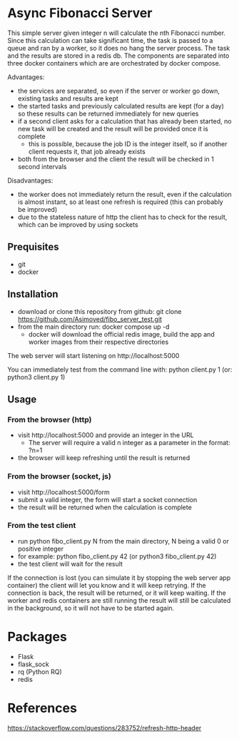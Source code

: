 
# Async Fibonacci Server

This simple server given integer n will calculate the nth Fibonacci number. Since this calculation can take significant time, the task is passed to a queue and ran by a worker, so it does no hang the server process. The task and the results are stored in a redis db. The components are separated into three docker containers which are are orchestrated by docker compose.

Advantages:
- the services are separated, so even if the server or worker go down, existing tasks and results are kept
- the started tasks and previously calculated results are kept (for a day) so these results can be returned immediately for new queries
- if a second client asks for a calculation that has already been started, no new task will be created and the result will be provided once it is complete
    + this is possible, because the job ID is the integer itself, so if another client requests it, that job already exists
- both from the browser and the client the result will be checked in 1 second intervals

Disadvantages:
- the worker does not immediately return the result, even if the calculation is almost instant, so at least one refresh is required (this can probably be improved)
- due to the stateless nature of http the client has to check for the result, which can be improved by using sockets

## Prequisites

- git
- docker

## Installation

- download or clone this repository from github: git clone https://github.com/Asimoved/fibo_server_test.git
- from the main directory run: docker compose up -d
    + docker will download the official redis image, build the app and worker images from their respective directories

The web server will start listening on http://localhost:5000

You can immediately test from the command line with: python client.py 1 (or: python3 client.py 1)

## Usage


### From the browser (http)
- visit http://localhost:5000 and provide an integer in the URL
    + The server will require a valid n integer as a parameter in the format: ?n=1
- the browser will keep refreshing until the result is returned

### From the browser (socket, js)
- visit http://localhost:5000/form
- submit a valid integer, the form will start a socket connection
- the result will be returned when the calculation is complete

### From the test client
- run python fibo_client.py N from the main directory, N being a valid 0 or positive integer
- for example: python fibo_client.py 42 (or python3 fibo_client.py 42)
- the test client will wait for the result

If the connection is lost (you can simulate it by stopping the web server app container) the client will let you know and it will keep retrying. If the connection is back, the result will be returned, or it will keep waiting. If the worker and redis containers are still running the result will still be calculated in the background, so it will not have to be started again.

# Packages

- Flask
- flask_sock
- rq (Python RQ)
- redis

# References

https://stackoverflow.com/questions/283752/refresh-http-header
